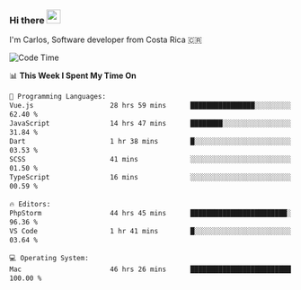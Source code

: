 ### Hi there <img src="https://media.giphy.com/media/hvRJCLFzcasrR4ia7z/giphy.gif" width="25px" height="25px">

I'm Carlos, Software developer from Costa Rica 🇨🇷

[//]: # (<a href="https://app.daily.dev/carum98"><img src="https://github.com/carum98/carum98/blob/main/devcard.svg" width="400" alt="Carlos Umaña Acevedo's Dev Card"/></a>)


<!--START_SECTION:waka-->
![Code Time](http://img.shields.io/badge/Code%20Time-12%2C739%20hrs%2050%20mins-blue)

📊 **This Week I Spent My Time On** 

```text
💬 Programming Languages: 
Vue.js                   28 hrs 59 mins      ████████████████░░░░░░░░░   62.40 % 
JavaScript               14 hrs 47 mins      ████████░░░░░░░░░░░░░░░░░   31.84 % 
Dart                     1 hr 38 mins        █░░░░░░░░░░░░░░░░░░░░░░░░   03.53 % 
SCSS                     41 mins             ░░░░░░░░░░░░░░░░░░░░░░░░░   01.50 % 
TypeScript               16 mins             ░░░░░░░░░░░░░░░░░░░░░░░░░   00.59 % 

🔥 Editors: 
PhpStorm                 44 hrs 45 mins      ████████████████████████░   96.36 % 
VS Code                  1 hr 41 mins        █░░░░░░░░░░░░░░░░░░░░░░░░   03.64 % 

💻 Operating System: 
Mac                      46 hrs 26 mins      █████████████████████████   100.00 % 
```


<!--END_SECTION:waka-->
